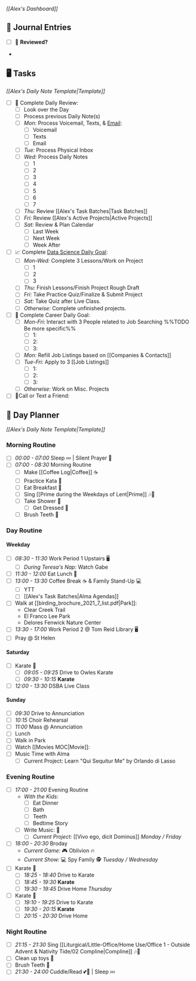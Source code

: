 *[[Alex's Dashboard]]*
## 📔 Journal Entries
 - [ ] 🔄 **Reviewed?**
- 
## 🖥️ Tasks
*[[Alex's Daily Note Template|Template]]*
- [ ] 🔄 Complete Daily Review:
	- [ ] Look over the Day
	- [ ] Process previous Daily Note(s)
	- [ ] *Mon:* Process Voicemail, Texts, & [Email](https://mail.google.com):
		- [ ] Voicemail
		- [ ] Texts
		- [ ] Email
	- [ ] *Tue:* Process Physical Inbox
	- [ ] *Wed:* Process Daily Notes
		- [ ] 1
		- [ ] 2
		- [ ] 3
		- [ ] 4
		- [ ] 5
		- [ ] 6
		- [ ] 7
	- [ ] *Thu:* Review [[Alex's Task Batches|Task Batches]]
	- [ ] *Fri:* Review [[Alex's Active Projects|Active Projects]]
	- [ ] *Sat:* Review & Plan Calendar
		- [ ] Last Week
		- [ ] Next Week
		- [ ] Week After
- [ ] 📈 Complete [Data Science Daily Goal](https://olympus.mygreatlearning.com):
	- [ ] _Mon-Wed:_ Complete 3 Lessons/Work on Project
		- [ ] 1
		- [ ] 2
		- [ ] 3
	- [ ] _Thu:_ Finish Lessons/Finish Project Rough Draft
	- [ ] _Fri:_ Take Practice Quiz/Finalize & Submit Project
	- [ ] _Sat:_ Take Quiz after Live Class.
	- [ ] *Otherwise:* Complete unfinished projects.
- [ ] 💼 Complete Career Daily Goal:
	- [ ] _Mon-Fri:_ Interact with 3 People related to Job Searching %%TODO Be more specific%%
		- [ ] 1:
		- [ ] 2:
		- [ ] 3:
	- [ ] *Mon:* Refill Job Listings based on [[Companies & Contacts]]
	- [ ] *Tue-Fri:* Apply to 3 [[Job Listings]]
		- [ ] 1:
		- [ ] 2:
		- [ ] 3:
	- [ ] *Otherwise:* Work on Misc. Projects
- [ ] 📱Call or Text a Friend:
## 📅 Day Planner
*[[Alex's Daily Note Template|Template]]*
### Morning Routine
- [ ] *00:00 - 07:00* Sleep 💤 | Silent Prayer 📿
- [ ] *07:00 - 08:30* Morning Routine
	- [ ] Make [[Coffee Log|Coffee]] ☕
	- [ ] Practice Kata 🥋
	- [ ] Eat Breakfast 🍳
	- [ ] Sing [[Prime during the Weekdays of Lent|Prime]] 🎶🙏
	- [ ] Take Shower 🚿
		- [ ] Get Dressed 👔
	- [ ] Brush Teeth 🦷
### Day Routine
#### Weekday
- [ ] *08:30 - 11:30* Work Period 1 Upstairs 🖥️
	- [ ] *During Teresa's Nap:* Watch Gabe
- [ ] *11:30 - 12:00* Eat Lunch 🍱
- [ ] *13:00 - 13:30* Coffee Break ☕ & Family Stand-Up 💻
	- [ ] YTT
	- [ ] [[Alex's Task Batches|Alma Agendas]]
- [ ] Walk at [[birding_brochure_2021_7_list.pdf|Park]]:
	- Clear Creek Trail
	- El Franco Lee Park
	- Delores Fenwick Nature Center
- [ ] *13:30 - 17:00* Work Period 2 @ Tom Reid Library 🖥️
- [ ] Pray @ St Helen
#### Saturday
- [ ] Karate 🥋
	- [ ] *09:05 - 09:25* Drive to Owles Karate
	- [ ] *09:30 - 10:15* **Karate**
- [ ] *12:00 - 13:30* DSBA Live Class
#### Sunday
- [ ] *09:30* Drive to Annunciation
- [ ] *10:15* Choir Rehearsal
- [ ] *11:00* Mass @ Annunciation
- [ ] Lunch
- [ ] Walk in Park
- [ ] Watch [[Movies MOC|Movie]]: 
- [ ] Music Time with Alma
	- [ ] Current Project: Learn "Qui Sequitur Me" by Orlando di Lasso
### Evening Routine
- [ ] *17:00 - 21:00* Evening Routine
	- *With the Kids:*
		- [ ] Eat Dinner
		- [ ] Bath
		- [ ] Teeth
		- [ ] Bedtime Story
	- [ ] Write Music: 🎼
		- [ ] *Current Project:* [[Vivo ego, dicit Dominus]]
*Monday / Friday*
- [ ] *18:00 - 20:30* Broday
	- *Current Game:* 🎮 Oblivion 🔥
	- *Current Show:* 💻 Spy Family 🕵️
*Tuesday / Wednesday*
- [ ] Karate 🥋
	- [ ] *18:25 - 18:40* Drive to Karate
	- [ ] *18:45 - 19:30* **Karate**
	- [ ] *19:30 - 19:45* Drive Home
*Thursday*
- [ ] Karate 🥋
	- [ ] *19:10 - 19:25* Drive to Karate
	- [ ] *19:30 - 20:15* **Karate**
	- [ ] *20:15 - 20:30* Drive Home
### Night Routine
- [ ] *21:15 - 21:30* Sing [[Liturgical/Little-Office/Home Use/Office 1 - Outside Advent & Nativity Tide/02 Compline|Compline]] 🎶🙏
- [ ] Clean up toys 🎎
- [ ] Brush Teeth 🦷
- [ ] *21:30 - 24:00* Cuddle/Read 💕📘 | Sleep 💤